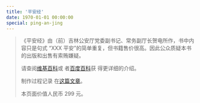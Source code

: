 ```yaml
---
title: '平安经'
date: 1970-01-01 00:00:00
special: ping-an-jing
---
```


> 《平安经》由（前）吉林公安厅党委副书记、常务副厅长贺电所作，书中内容只是句式
> “XXX 平安”的简单重复，但书籍售价很高。因此公众质疑本书的出版和出售有索贿嫌疑。
>
> 请查阅[维基百科](https://zh.wikipedia.org/wiki/%E5%B9%B3%E5%AE%89%E7%BB%8F)或
> 者[百度百科](https://baike.baidu.com/item/%E5%B9%B3%E5%AE%89%E7%BB%8F/52832038)获
> 得更详细的介绍。
>
> 制作过程记录
> 在[这篇文章](/article/modify-website/an-elegant-scripture-of-safety-generator.lantian)。
>
> 本页面价值人民币 299 元。
